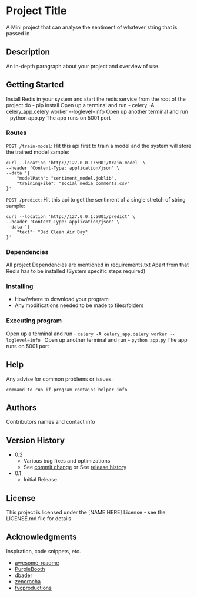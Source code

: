 # Project Title

A Mini project that can analyse the sentiment of whatever string that is passed in

## Description

An in-depth paragraph about your project and overview of use.

## Getting Started
Install Redis in your system and start the redis service
from the root of the project do - pip install
Open up a terminal and run - celery -A celery_app.celery worker --loglevel=info 
Open up another terminal and run - python app.py
The app runs on 5001 port
### Routes
```POST /train-model```: Hit this api first to train a model and the system will store the trained model
sample: 
```
curl --location 'http://127.0.0.1:5001/train-model' \
--header 'Content-Type: application/json' \
--data '{
    "modelPath": "sentiment_model.joblib",
    "trainingFile": "social_media_comments.csv"
}'
```

```POST /predict```: Hit this api to get the sentiment of a single stretch of string
sample:
```
curl --location 'http://127.0.0.1:5001/predict' \
--header 'Content-Type: application/json' \
--data '{
    "text": "Bad Clean Air Day"
}'
```
### Dependencies
All project Dependencies are mentioned in requirements.txt
Apart from that Redis has to be installed (System specific steps required)

### Installing

* How/where to download your program
* Any modifications needed to be made to files/folders

### Executing program

Open up a terminal and run - ```celery -A celery_app.celery worker --loglevel=info ```
Open up another terminal and run - ```python app.py```
The app runs on 5001 port

## Help

Any advise for common problems or issues.
```
command to run if program contains helper info
```

## Authors

Contributors names and contact info

## Version History

* 0.2
    * Various bug fixes and optimizations
    * See [commit change]() or See [release history]()
* 0.1
    * Initial Release

## License

This project is licensed under the [NAME HERE] License - see the LICENSE.md file for details

## Acknowledgments

Inspiration, code snippets, etc.
* [awesome-readme](https://github.com/matiassingers/awesome-readme)
* [PurpleBooth](https://gist.github.com/PurpleBooth/109311bb0361f32d87a2)
* [dbader](https://github.com/dbader/readme-template)
* [zenorocha](https://gist.github.com/zenorocha/4526327)
* [fvcproductions](https://gist.github.com/fvcproductions/1bfc2d4aecb01a834b46)
